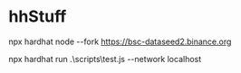 # hhStuff

npx hardhat node --fork https://bsc-dataseed2.binance.org

npx hardhat run .\scripts\test.js --network localhost
